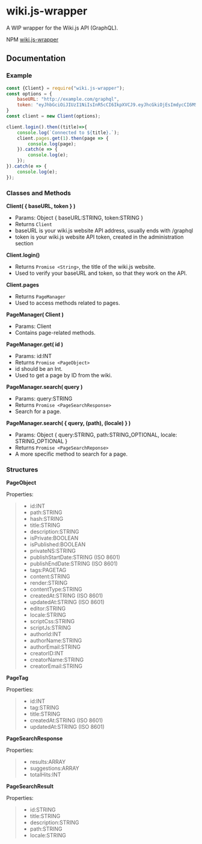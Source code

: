 # wiki.js-wrapper
A WIP wrapper for the Wiki.js API (GraphQL).

NPM [wiki.js-wrapper](https://www.npmjs.com/package/wiki.js-wrapper)

## Documentation

### Example
```js
const {Client} = require("wiki.js-wrapper");
const options = {
    baseURL: "http://example.com/graphql",
    token: "eyJhbGciOiJIUzI1NiIsInR5cCI6IkpXVCJ9.eyJhcGkiOjEsImdycCI6MSwiaWF0IjoxNjQ5MjAzMjAwLCJleHAiOjE2ODA3MzkyMDAsImF1ZCI6InVybjp3aWtpLmpzIiwiaXNzIjoidXJuOndpa2kuanMiLCJ0eXBlIjoiZmFrZS1hc3MtdG9rZW4ifQ.FEWmrlsNrmbf9ESIgOhECNB_N9wRofUbM6UYLGpUrlw"
}
const client = new Client(options);

client.login().then((title)=>{
    console.log(`Connected to ${title}.`);
    client.pages.get(1).then(page => {
        console.log(page);
    }).catch(e => {
        console.log(e);
    });
}).catch(e => {
    console.log(e);
});
```

### Classes and Methods

**Client( { baseURL, token } )**
 - Params: Object { baseURL:STRING, token:STRING }
 - Returns `Client`
 - baseURL is your wiki.js website API address, usually ends with /graphql
 - token is your wiki.js website API token, created in the administration section

**Client.login()**
 - Returns `Promise <String>`, the title of the wiki.js website.
 - Used to verify your baseURL and token, so that they work on the API.
 
**Client.pages**
 - Returns `PageManager`
 - Used to access methods related to pages.

**PageManager( Client )**
 - Params: Client
 - Contains page-related methods. 

**PageManager.get( id )**
 - Params: id:INT
 - Returns `Promise <PageObject>`
 - id should be an Int.
 - Used to get a page by ID from the wiki.

**PageManager.search( query )**
 - Params: query:STRING 
 - Returns `Promise <PageSearchResponse>`
 - Search for a page.

**PageManager.search( { query, (path), (locale) } )**
 - Params: Object { query:STRING, path:STRING_OPTIONAL, locale: STRING_OPTIONAL }
 - Returns `Promise <PageSearchReponse>`
 - A more specific method to search for a page.

### Structures

**PageObject**

Properties:
>* id:INT
>* path:STRING
>* hash:STRING
>* title:STRING
>* description:STRING
>* isPrivate:BOOLEAN
>* isPublished:BOOLEAN
>* privateNS:STRING
>* publishStartDate:STRING (ISO 8601)
>* publishEndDate:STRING (ISO 8601)
>* tags:PAGETAG
>* content:STRING
>* render:STRING
>* contentType:STRING
>* createdAt:STRING (ISO 8601)
>* updatedAt:STRING (ISO 8601)
>* editor:STRING
>* locale:STRING
>* scriptCss:STRING
>* scriptJs:STRING
>* authorId:INT
>* authorName:STRING
>* authorEmail:STRING
>* creatorID:INT
>* creatorName:STRING
>* creatorEmail:STRING

**PageTag**

Properties:
>* id:INT
>* tag:STRING
>* title:STRING
>* createdAt:STRING (ISO 8601)
>* updatedAt:STRING (ISO 8601)

**PageSearchResponse**

Properties:
>* results:ARRAY <PAGESEARCHRESULT>
>* suggestions:ARRAY <STRING>
>* totalHits:INT

**PageSearchResult**

Properties:
>* id:STRING
>* title:STRING
>* description:STRING
>* path:STRING
>* locale:STRING
